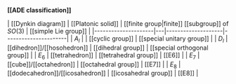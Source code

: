 
**[[ADE classification]]**

| [[Dynkin diagram]]  | [[Platonic solid]] | [[finite group|finite]] [[subgroup]] of $SO(3)$ | [[simple Lie group]] |
|---------------------|---|--------------------|----------------------|
|  $A_l$  |                   | [[cyclic group]] | [[special unitary group]] |
|  $D_l$  | [[dihedron]]/[[hosohedron]] | [[dihedral group]] | [[special orthogonal group]] |
|  $E_6$  | [[tetrahedron]] | [[tetrahedral group]]  | [[E6]] |
|  $E_7$  | [[cube]]/[[octahedron]] | [[octahedral group]] | [[E7]] |
|  $E_8$  | [[dodecahedron]]/[[icosahedron]] | [[icosahedral group]]  | [[E8]] |